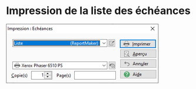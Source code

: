 # Impression de la liste des échéances
![](../../../assets/images/ReglementsRemises/Impressions/N/Fenetre.png)


